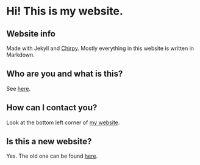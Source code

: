 # Hi! This is my website.

## Website info
Made with Jekyll and [Chirpy](https://github.com/cotes2020/jekyll-theme-chirpy). Mostly everything in this website is written in Markdown.

## Who are you and what is this?
See [here](https://yu-dylan.github.io/about/).

## How can I contact you?
Look at the bottom left corner of [my website](https://yu-dylan.github.io/).

## Is this a new website?
Yes. The old one can be found [here](https://github.com/Yu-Dylan/Yu-Dylan.github.io-old).

